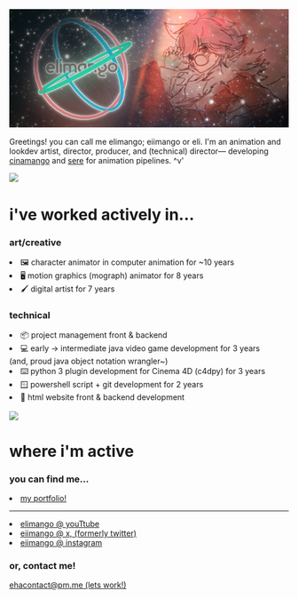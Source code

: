 <html>
  <head>
    <div>
      <img src="/header4x.png">
    </div>
  </head>
  <body>
    <div>
      <p>
      Greetings! you can call me elimango; eiimango or eli. I'm an animation and lookdev artist, director, producer, and (technical) director— developing <a href="https://github.com/elimango/cinamango">cinamango</a> and <a href="https://github.com/elimango/sere">sere</a> for animation pipelines. ^v'
      </p>
    </div>
    <div>
      <a href="https://github.com/elimango/github-readme-stats">
<img height=160 src="https://github-readme-stats.vercel.app/api?username=elimango&card_width=768&theme=dracula&hide=prs,issues,contribs&hide_title=true&include_all_commits=true"/>
      </a>
      <h1>
        i've worked actively in...
      </h1>
      <p>
        <h3>art/creative</h3>
        <li><a>🖼️ character animator in computer animation for ~10 years<a></li>
        <li><a>🖥️ motion graphics (mograph) animator for 8 years<a></li>
        <li><a>🖌️ digital artist for 7 years<a></li>
        <h3>technical</h3>
        <li><a>📦 project management front & backend<a></li> 
        <li><a>💻 early -> intermediate java video game development for 3 years<a></li>
          (and, proud java object notation wrangler~)
        <li><a>⌨️ python 3 plugin development for Cinema 4D (c4dpy) for 3 years<a></li>
        <li><a>🪟 powershell script + git development for 2 years<a></li>
        <li><a>🛜 html website front & backend development<a></li>
      </p>
      <a href="https://github.com/elimango/github-readme-stats">
<img height=245 align="center" src="https://github-readme-stats.vercel.app/api/wakatime?username=elimango&show_icons=true&theme=dracula&hide_title=true&card_width=3200"/>
      </a> 
      <h1>
        where i'm active
      </h1>
      <h3>
        you can find me...
      </h3>
        <li><a href="https://elimango.art" data-page="contact">my portfolio!</a></li>
        <hr></hr>
        <li><a href="https://www.youtube.com/@elimango">elimango @ youTtube</a></li>
        <li><a href="https://www.x.com/eiimango">eiimango @ x, (formerly twitter)</a></li>
        <li><a href="https://www.instagram.com/eiimango">eiimango @ instagram</a></li>
      <h3>
        or, contact me!
      </h3>
      <p>
        <a href="mailto:ehacontact@pm.me">ehacontact@pm.me (lets work!)
      </p>
    <div>
  </body>
</html>
